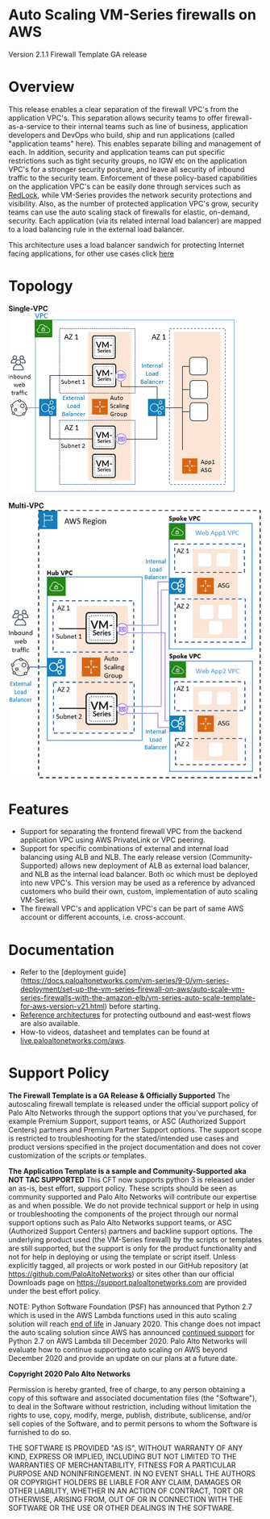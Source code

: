 # Auto Scaling VM-Series firewalls on AWS

Version 2.1.1 Firewall Template GA release

# Overview
This release enables a clear separation of the firewall VPC's from the application VPC's. This separation allows security teams to offer firewall-as-a-service to their internal teams such as line of business, application developers and DevOps who build, ship and run applications (called "application teams" here). This enables separate billing and management of each. In addition, security and application teams can put specific restrictions such as tight security groups, no IGW etc on the application VPC's for a stronger security posture, and leave all security of inbound traffic to the security team. Enforcement of these policy-based capabilities on the application VPC's can be easily done through services such as [RedLock](https://www.paloaltonetworks.com/redlock), while VM-Series provides the network security protections and visibility. Also, as the number of protected application VPC's grow, security teams can use the auto scaling stack of firewalls for elastic, on-demand, security. Each application (via its related internal load balancer) are mapped to a load balancing rule in the external load balancer.

This architecture uses a load balancer sandwich for protecting Internet facing applications, for other use cases click [here]( https://github.com/PaloAltoNetworks/aws-elb-autoscaling)

# Topology

**Single-VPC**  
![alt text](/Version-2.1/cft_elb21_SingleVPC.png?raw=true "Topology for the Auto Scaling VM-Series Firewalls in a SingleVPC on AWS Version 2.1")  

**Multi-VPC**  
![alt text](/Version-2.1/cft_elb21_MultiVPC.png?raw=true "Topology for the Auto Scaling VM-Series Firewalls in MultiVPC on AWS Version 2.1")

# Features
* Support for separating the frontend firewall VPC from the backend application VPC using AWS PrivateLink or VPC peering.
* Support for specific combinations of external and internal load balancing using ALB and NLB. The early release version (Community-Supported) allows new deployment of ALB as external load balancer, and NLB as the internal load balancer. Both oc which must be deployed into new VPC's. This version may be used as a reference by advanced customers who build their own, custom, implementation of auto scaling VM-Series.
* The firewall VPC's and application VPC's can be part of same AWS account or different accounts, i.e. cross-account.

# Documentation
* Refer to the [deployment guide]
(https://docs.paloaltonetworks.com/vm-series/9-0/vm-series-deployment/set-up-the-vm-series-firewall-on-aws/auto-scale-vm-series-firewalls-with-the-amazon-elb/vm-series-auto-scale-template-for-aws-version-v21.html) before starting.
* [Reference architectures](https://www.paloaltonetworks.com/resources/reference-architectures) for protecting outbound and east-west flows are also available.
* How-to videos, datasheet and templates can be found at [live.paloaltonetworks.com/aws](http://live.paloaltonetworks.com/aws).

# Support Policy
**The Firewall Template is a GA Release & Officially Supported** 
The autoscaling firewall template is released under the official support policy of Palo Alto Networks through the support options that you've purchased, for example Premium Support, support teams, or ASC (Authorized Support Centers) partners and Premium Partner Support options. The support scope is restricted to troubleshooting for the stated/intended use cases and product versions specified in the project documentation and does not cover customization of the scripts or templates. 

**The Application Template is a sample and Community-Supported aka NOT TAC SUPPORTED**
This CFT now supports python 3 is released under an as-is, best effort, support policy. These scripts should be seen as community supported and Palo Alto Networks will contribute our expertise as and when possible. We do not provide technical support or help in using or troubleshooting the components of the project through our normal support options such as Palo Alto Networks support teams, or ASC (Authorized Support Centers) partners and backline support options. The underlying product used (the VM-Series firewall) by the scripts or templates are still supported, but the support is only for the product functionality and not for help in deploying or using the template or script itself. Unless explicitly tagged, all projects or work posted in our GitHub repository (at https://github.com/PaloAltoNetworks) or sites other than our official Downloads page on https://support.paloaltonetworks.com are provided under the best effort policy.

NOTE: Python Software Foundation (PSF) has announced that Python 2.7 which is used in the AWS Lambda functions used in this auto scaling solution will reach [end of life](https://www.python.org/dev/peps/pep-0373/) in January 2020. This change does not impact the auto scaling solution since AWS has announced [continued support](https://aws.amazon.com/blogs/compute/continued-support-for-python-2-7-on-aws-lambda/) for Python 2.7 on AWS Lambda till December 2020. Palo Alto Networks will evaluate how to continue supporting auto scaling on AWS beyond December 2020 and provide an update on our plans at a future date.

**Copyright 2020  Palo Alto Networks**

Permission is hereby granted, free of charge, to any person obtaining a copy of this software and associated documentation files (the "Software"), to deal in the Software without restriction, including without limitation the rights to use, copy, modify, merge, publish, distribute, sublicense, and/or sell copies of the Software, and to permit persons to whom the Software is furnished to do so.



THE SOFTWARE IS PROVIDED "AS IS", WITHOUT WARRANTY OF ANY KIND, EXPRESS OR IMPLIED, INCLUDING BUT NOT LIMITED TO THE WARRANTIES OF MERCHANTABILITY, FITNESS FOR A PARTICULAR PURPOSE AND NONINFRINGEMENT. IN NO EVENT SHALL THE AUTHORS OR COPYRIGHT HOLDERS BE LIABLE FOR ANY CLAIM, DAMAGES OR OTHER LIABILITY, WHETHER IN AN ACTION OF CONTRACT, TORT OR OTHERWISE, ARISING FROM, OUT OF OR IN CONNECTION WITH THE SOFTWARE OR THE USE OR OTHER DEALINGS IN THE SOFTWARE.
